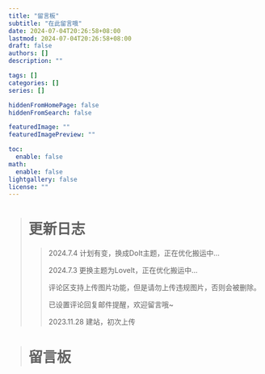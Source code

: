 ```yaml
---
title: "留言板"
subtitle: "在此留言哦"
date: 2024-07-04T20:26:58+08:00
lastmod: 2024-07-04T20:26:58+08:00
draft: false
authors: []
description: ""

tags: []
categories: []
series: []

hiddenFromHomePage: false
hiddenFromSearch: false

featuredImage: ""
featuredImagePreview: ""

toc:
  enable: false
math:
  enable: false
lightgallery: false
license: ""
---
```

> # 更新日志
> > 2024.7.4 计划有变，换成DoIt主题，正在优化搬运中...
> >
> > 2024.7.3 更换主题为LoveIt，正在优化搬运中...
> >
> > 评论区支持上传图片功能，但是请勿上传违规图片，否则会被删除。
> >
> > 已设置评论回复邮件提醒，欢迎留言哦~
> >
> > 2023.11.28 建站，初次上传


> # 留言板